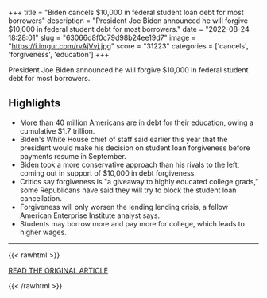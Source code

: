 +++
title = "Biden cancels $10,000 in federal student loan debt for most borrowers"
description = "President Joe Biden announced he will forgive $10,000 in federal student debt for most borrowers."
date = "2022-08-24 18:28:01"
slug = "63066d8f0c79d98b24ee19d7"
image = "https://i.imgur.com/rvAjVvj.jpg"
score = "31223"
categories = ['cancels', 'forgiveness', 'education']
+++

President Joe Biden announced he will forgive $10,000 in federal student debt for most borrowers.

## Highlights

- More than 40 million Americans are in debt for their education, owing a cumulative $1.7 trillion.
- Biden's White House chief of staff said earlier this year that the president would make his decision on student loan forgiveness before payments resume in September.
- Biden took a more conservative approach than his rivals to the left, coming out in support of $10,000 in debt forgiveness.
- Critics say forgiveness is "a giveaway to highly educated college grads," some Republicans have said they will try to block the student loan cancellation.
- Forgiveness will only worsen the lending lending crisis, a fellow American Enterprise Institute analyst says.
- Students may borrow more and pay more for college, which leads to higher wages.

---

{{< rawhtml >}}
  <p class="article-category">
    <a target="_blank" href="https://www.cnbc.com/2022/08/24/biden-expected-to-cancel-10000-in-federal-student-loan-debt-for-most-borrowers.html?__source=iosappshare%7Ccom.apple.UIKit.activity.CopyToPasteboard">READ THE ORIGINAL ARTICLE</a>
  </p>
{{< /rawhtml >}}
